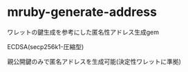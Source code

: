 # mruby-generate-address

ワレットの鍵生成を参考にした匿名性アドレス生成gem

ECDSA(secp256k1-圧縮型)

親公開鍵のみで匿名アドレスを生成可能(決定性ワレットに準拠)